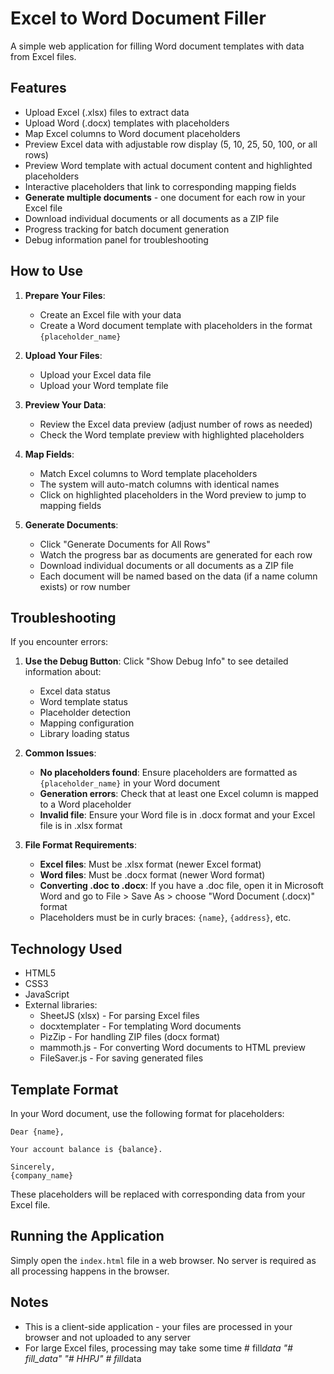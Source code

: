 # Excel to Word Document Filler

A simple web application for filling Word document templates with data from Excel files.

## Features

- Upload Excel (.xlsx) files to extract data
- Upload Word (.docx) templates with placeholders
- Map Excel columns to Word document placeholders
- Preview Excel data with adjustable row display (5, 10, 25, 50, 100, or all rows)
- Preview Word template with actual document content and highlighted placeholders
- Interactive placeholders that link to corresponding mapping fields
- **Generate multiple documents** - one document for each row in your Excel file
- Download individual documents or all documents as a ZIP file
- Progress tracking for batch document generation
- Debug information panel for troubleshooting

## How to Use

1. **Prepare Your Files**:
   - Create an Excel file with your data
   - Create a Word document template with placeholders in the format `{placeholder_name}`

2. **Upload Your Files**:
   - Upload your Excel data file
   - Upload your Word template file

3. **Preview Your Data**:
   - Review the Excel data preview (adjust number of rows as needed)
   - Check the Word template preview with highlighted placeholders

4. **Map Fields**:
   - Match Excel columns to Word template placeholders
   - The system will auto-match columns with identical names
   - Click on highlighted placeholders in the Word preview to jump to mapping fields

5. **Generate Documents**:
   - Click "Generate Documents for All Rows"
   - Watch the progress bar as documents are generated for each row
   - Download individual documents or all documents as a ZIP file
   - Each document will be named based on the data (if a name column exists) or row number

## Troubleshooting

If you encounter errors:

1. **Use the Debug Button**: Click "Show Debug Info" to see detailed information about:
   - Excel data status
   - Word template status
   - Placeholder detection
   - Mapping configuration
   - Library loading status

2. **Common Issues**:
   - **No placeholders found**: Ensure placeholders are formatted as `{placeholder_name}` in your Word document
   - **Generation errors**: Check that at least one Excel column is mapped to a Word placeholder
   - **Invalid file**: Ensure your Word file is in .docx format and your Excel file is in .xlsx format

3. **File Format Requirements**:
   - **Excel files**: Must be .xlsx format (newer Excel format)
   - **Word files**: Must be .docx format (newer Word format)
   - **Converting .doc to .docx**: If you have a .doc file, open it in Microsoft Word and go to File > Save As > choose "Word Document (.docx)" format
   - Placeholders must be in curly braces: `{name}`, `{address}`, etc.

## Technology Used

- HTML5
- CSS3
- JavaScript
- External libraries:
  - SheetJS (xlsx) - For parsing Excel files
  - docxtemplater - For templating Word documents
  - PizZip - For handling ZIP files (docx format)
  - mammoth.js - For converting Word documents to HTML preview
  - FileSaver.js - For saving generated files

## Template Format

In your Word document, use the following format for placeholders:

```
Dear {name},

Your account balance is {balance}.

Sincerely,
{company_name}
```

These placeholders will be replaced with corresponding data from your Excel file.

## Running the Application

Simply open the `index.html` file in a web browser. No server is required as all processing happens in the browser.

## Notes

- This is a client-side application - your files are processed in your browser and not uploaded to any server
- For large Excel files, processing may take some time
#   f i l l _ d a t a 
 
 "# fill_data" 
"# HHPJ" 
#   f i l l _ d a t a 
 
 